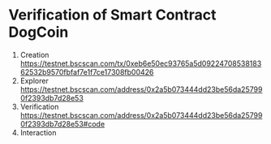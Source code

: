 # Verification of Smart Contract DogCoin

1. Creation https://testnet.bscscan.com/tx/0xeb6e50ec93765a5d0922470853818362532b9570fbfaf7e1f7ce17308fb00426
2. Explorer https://testnet.bscscan.com/address/0x2a5b073444dd23be56da257990f2393db7d28e53
3. Verification https://testnet.bscscan.com/address/0x2a5b073444dd23be56da257990f2393db7d28e53#code
4. Interaction
